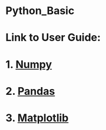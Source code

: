 # Python_Basic

# Link to User Guide:
# 1. [Numpy](https://numpy.org/devdocs/user/index.html#user) 
# 2. [Pandas](https://pandas.pydata.org/docs/user_guide/index.html) 
# 3. [Matplotlib](https://matplotlib.org/stable/users/index.html)


